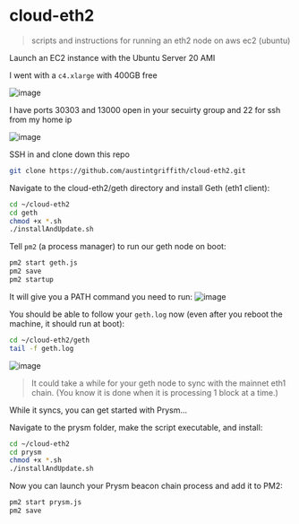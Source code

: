 # cloud-eth2
> scripts and instructions for running an eth2 node on aws ec2 (ubuntu)

Launch an EC2 instance with the Ubuntu Server 20 AMI

I went with a `c4.xlarge` with 400GB free

![image](https://user-images.githubusercontent.com/2653167/100649361-92732100-32ff-11eb-8451-bb936aba9e17.png)


I have ports 30303 and 13000 open in your secuirty group and 22 for ssh from my home ip

![image](https://user-images.githubusercontent.com/2653167/100649278-71aacb80-32ff-11eb-8089-9a81e38fb35d.png)

SSH in and clone down this repo

```bash
git clone https://github.com/austintgriffith/cloud-eth2.git
```

Navigate to the cloud-eth2/geth directory and install Geth (eth1 client):

```bash
cd ~/cloud-eth2
cd geth
chmod +x *.sh
./installAndUpdate.sh
```

Tell `pm2` (a process manager) to run our geth node on boot:

```bash
pm2 start geth.js
pm2 save
pm2 startup
```

It will give you a PATH command you need to run:
![image](https://user-images.githubusercontent.com/2653167/100650189-c733a800-3300-11eb-8c3e-8bb115eab252.png)

You should be able to follow your `geth.log` now (even after you reboot the machine, it should run at boot):

```bash
cd ~/cloud-eth2/geth
tail -f geth.log
```

![image](https://user-images.githubusercontent.com/2653167/100650726-99029800-3301-11eb-8290-9d865b0e50c7.png)

> It could take a while for your geth node to sync with the mainnet eth1 chain. (You know it is done when it is processing 1 block at a time.)

While it syncs, you can get started with Prysm...

Navigate to the prysm folder, make the script executable, and install:

```bash
cd ~/cloud-eth2
cd prysm
chmod +x *.sh
./installAndUpdate.sh
```

Now you can launch your Prysm beacon chain process and add it to PM2:

```bash
pm2 start prysm.js
pm2 save
```
